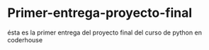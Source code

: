 # Primer-entrega-proyecto-final
ésta es la primer entrega del proyecto final del curso de python en coderhouse
